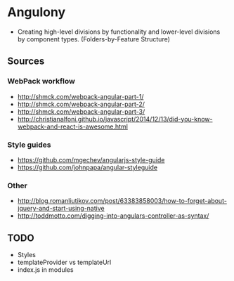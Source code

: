 # Angulony

* Creating high-level divisions by functionality and lower-level divisions by component types. (Folders-by-Feature Structure)

## Sources

### WebPack workflow
* http://shmck.com/webpack-angular-part-1/
* http://shmck.com/webpack-angular-part-2/
* http://shmck.com/webpack-angular-part-3/
* http://christianalfoni.github.io/javascript/2014/12/13/did-you-know-webpack-and-react-is-awesome.html

### Style guides
* https://github.com/mgechev/angularjs-style-guide
* https://github.com/johnpapa/angular-styleguide

### Other
* http://blog.romanliutikov.com/post/63383858003/how-to-forget-about-jquery-and-start-using-native
* http://toddmotto.com/digging-into-angulars-controller-as-syntax/

## TODO

* Styles
* templateProvider vs templateUrl
* index.js in modules
